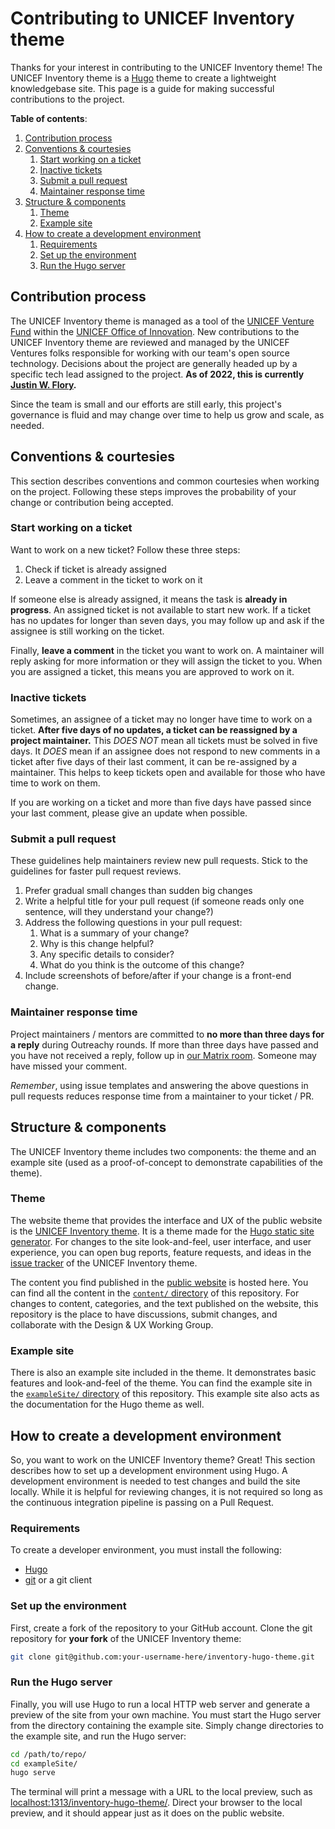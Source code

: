 Contributing to UNICEF Inventory theme
======================================

<!--
    Style rule: One sentence per line please!
    This makes git diffs easier to read in Pull/Merge Requests.
-->

Thanks for your interest in contributing to the UNICEF Inventory theme!
The UNICEF Inventory theme is a [Hugo](https://gohugo.io) theme to create a lightweight knowledgebase site.
This page is a guide for making successful contributions to the project.

**Table of contents**:

1. [Contribution process](#process)
1. [Conventions & courtesies](#conventions)
    1. [Start working on a ticket](#conventions--ticket-start)
    1. [Inactive tickets](#conventions--ticket-inactive)
    1. [Submit a pull request](#conventions--submit-pr)
    1. [Maintainer response time](#conventions--maintainer-response)
1. [Structure & components](#components)
    1. [Theme](#components-theme)
    1. [Example site](#components-example)
1. [How to create a development environment](#dev-env)
    1. [Requirements](#dev-env--requirements)
    1. [Set up the environment](#dev-env--setup)
    1. [Run the Hugo server](#dev-env--run-hugo)


## <a id="process"></a>Contribution process

The UNICEF Inventory theme is managed as a tool of the [UNICEF Venture Fund](https://www.unicefinnovationfund.org/) within the [UNICEF Office of Innovation](https://www.unicef.org/innovation/).
New contributions to the UNICEF Inventory theme are reviewed and managed by the UNICEF Ventures folks responsible for working with our team's open source technology.
Decisions about the project are generally headed up by a specific tech lead assigned to the project.
**As of 2022, this is currently [Justin W. Flory](https://github.com/jwflory).**

Since the team is small and our efforts are still early, this project's governance is fluid and may change over time to help us grow and scale, as needed.


## <a id="conventions"></a>Conventions & courtesies

This section describes conventions and common courtesies when working on the project.
Following these steps improves the probability of your change or contribution being accepted.

### <a id="conventions--ticket-start"></a>Start working on a ticket

Want to work on a new ticket?
Follow these three steps:

1. Check if ticket is already assigned
1. Leave a comment in the ticket to work on it

If someone else is already assigned, it means the task is **already in progress**.
An assigned ticket is not available to start new work.
If a ticket has no updates for longer than seven days, you may follow up and ask if the assignee is still working on the ticket.

Finally, **leave a comment** in the ticket you want to work on.
A maintainer will reply asking for more information or they will assign the ticket to you.
When you are assigned a ticket, this means you are approved to work on it.

### <a id="conventions--ticket-inactive"></a>Inactive tickets

Sometimes, an assignee of a ticket may no longer have time to work on a ticket.
**After five days of no updates, a ticket can be reassigned by a project maintainer.**
This _DOES NOT_ mean all tickets must be solved in five days.
It _DOES_ mean if an assignee does not respond to new comments in a ticket after five days of their last comment, it can be re-assigned by a maintainer.
This helps to keep tickets open and available for those who have time to work on them.

If you are working on a ticket and more than five days have passed since your last comment, please give an update when possible.

### <a id="conventions--submit-pr"></a>Submit a pull request

These guidelines help maintainers review new pull requests.
Stick to the guidelines for faster pull request reviews.

1. Prefer gradual small changes than sudden big changes
1. Write a helpful title for your pull request (if someone reads only one sentence, will they understand your change?)
1. Address the following questions in your pull request:
    1. What is a summary of your change?
    1. Why is this change helpful?
    1. Any specific details to consider?
    1. What do you think is the outcome of this change?
1. Include screenshots of before/after if your change is a front-end change.

### <a id="conventions--maintainer-response"></a>Maintainer response time

Project maintainers / mentors are committed to **no more than three days for a reply** during Outreachy rounds.
If more than three days have passed and you have not received a reply, follow up in [our Matrix room](https://matrix.to/#/#unicef-innovation:matrix.org).
Someone may have missed your comment.

_Remember_, using issue templates and answering the above questions in pull requests reduces response time from a maintainer to your ticket / PR.


## <a id="components"></a>Structure & components

The UNICEF Inventory theme includes two components: the theme and an example site (used as a proof-of-concept to demonstrate capabilities of the theme).

### <a id="components-theme"></a>Theme

The website theme that provides the interface and UX of the public website is the [UNICEF Inventory theme](https://github.com/unicef/inventory-hugo-theme).
It is a theme made for the [Hugo static site generator](https://gohugo.io/).
For changes to the site look-and-feel, user interface, and user experience, you can open bug reports, feature requests, and ideas in the [issue tracker](https://github.com/unicef/inventory-hugo-theme/issues) of the UNICEF Inventory theme.

The content you find published in the [public website](https://sustainers.github.io/design) is hosted here.
You can find all the content in the [`content/` directory](/content/) of this repository.
For changes to content, categories, and the text published on the website, this repository is the place to have discussions, submit changes, and collaborate with the Design & UX Working Group.

### <a id="components-example"></a>Example site

There is also an example site included in the theme.
It demonstrates basic features and look-and-feel of the theme.
You can find the example site in the [`exampleSite/` directory](/exampleSite/) of this repository.
This example site also acts as the documentation for the Hugo theme as well.


## <a id="dev-env"></a>How to create a development environment

So, you want to work on the UNICEF Inventory theme?
Great!
This section describes how to set up a development environment using Hugo.
A development environment is needed to test changes and build the site locally.
While it is helpful for reviewing changes, it is not required so long as the continuous integration pipeline is passing on a Pull Request.

### <a id="dev-env--requirements"></a>Requirements

To create a developer environment, you must install the following:

* [Hugo](https://gohugo.io/getting-started/installing/)
* [git](https://github.com/git-guides/install-git) or a git client

### <a id="dev-env--setup"></a>Set up the environment

First, create a fork of the repository to your GitHub account.
Clone the git repository for **your fork** of the UNICEF Inventory theme:

```sh
git clone git@github.com:your-username-here/inventory-hugo-theme.git
```

### <a id="dev-env--run-hugo"></a>Run the Hugo server

Finally, you will use Hugo to run a local HTTP web server and generate a preview of the site from your own machine.
You must start the Hugo server from the directory containing the example site.
Simply change directories to the example site, and run the Hugo server:

```sh
cd /path/to/repo/
cd exampleSite/
hugo serve
```

The terminal will print a message with a URL to the local preview, such as [localhost:1313/inventory-hugo-theme/](http://localhost:1313/inventory-hugo-theme/).
Direct your browser to the local preview, and it should appear just as it does on the public website.
